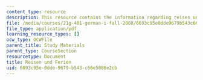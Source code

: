 ```yaml
---
content_type: resource
description: This resource contains the information regarding reisen und ferien.
file: /media/courses/21g-401-german-i-fall-2008/6693c95e0dde9679b543c66e5086e2cb_MIT21G_401F08_reisen_feri.pdf
file_type: application/pdf
learning_resource_types: []
ocw_type: OCWFile
parent_title: Study Materials
parent_type: CourseSection
resourcetype: Document
title: Reisen und Ferien
uid: 6693c95e-0dde-9679-b543-c66e5086e2cb
---
```

